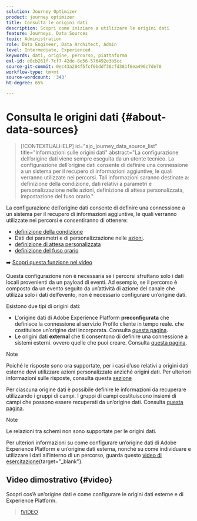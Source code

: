 ```yaml
---
solution: Journey Optimizer
product: journey optimizer
title: Consulta le origini dati
description: Scopri come iniziare a utilizzare le origini dati
feature: Journeys, Data Sources
topic: Administration
role: Data Engineer, Data Architect, Admin
level: Intermediate, Experienced
keywords: dati, origine, percorso, piattaforma
exl-id: e0cb261f-7cf7-42de-8e56-576492e3b5cc
source-git-commit: 0ec43a204f5fcf0bddf38cfd381f0ea496c7de70
workflow-type: tm+mt
source-wordcount: '343'
ht-degree: 65%

---
```


# Consulta le origini dati {#about-data-sources}

>[!CONTEXTUALHELP]
>id="ajo_journey_data_source_list"
>title="Informazioni sulle origini dati"
>abstract="La configurazione dell’origine dati viene sempre eseguita da un utente tecnico. La configurazione dell’origine dati consente di definire una connessione a un sistema per il recupero di informazioni aggiuntive, le quali verranno utilizzate nei percorsi. Tali informazioni saranno destinate a: definizione della condizione, dati relativi a parametri e personalizzazione nelle azioni, definizione di attesa personalizzata, impostazione del fuso orario."

La configurazione dell’origine dati consente di definire una connessione a un sistema per il recupero di informazioni aggiuntive, le quali verranno utilizzate nei percorsi e consentiranno di ottenere:

* [definizione della condizione](../building-journeys/condition-activity.md)
* Dati dei parametri e di personalizzazione nelle [azioni](../action/action.md).
* [definizione di attesa personalizzata](../building-journeys/wait-activity.md#custom)
* [definizione del fuso orario](../building-journeys/timezone-management.md)

➡️ [Scopri questa funzione nel video](#video)

Questa configurazione non è necessaria se i percorsi sfruttano solo i dati locali provenienti da un payload di eventi. Ad esempio, se il percorso è composto da un evento seguito da un’attività di azione del canale che utilizza solo i dati dell’evento, non è necessario configurare un’origine dati.

Esistono due tipi di origini dati:

* L&#39;origine dati di Adobe Experience Platform **preconfigurata** che definisce la connessione al servizio Profilo cliente in tempo reale. che costituisce un’origine dati incorporata. Consulta [questa pagina](../datasource/adobe-experience-platform-data-source.md).
* Le origini dati **external** che ti consentono di definire una connessione a sistemi esterni. ovvero quelle che puoi creare. Consulta [questa pagina](../datasource/external-data-sources.md).

>[!NOTE]
>
>Poiché le risposte sono ora supportate, per i casi d’uso relativi a origini dati esterne devi utilizzare azioni personalizzate anziché origini dati. Per ulteriori informazioni sulle risposte, consulta questa [sezione](../action/action-response.md)

Per ciascuna origine dati è possibile definire le informazioni da recuperare utilizzando i gruppi di campi. I gruppi di campi costituiscono insiemi di campi che possono essere recuperati da un’origine dati. Consulta [questa pagina](../datasource/configure-data-sources.md#define-field-groups).

>[!NOTE]
>
>Le relazioni tra schemi non sono supportate per le origini dati.

Per ulteriori informazioni su come configurare un’origine dati di Adobe Experience Platform e un’origine dati esterna, nonché su come individuare e utilizzare i dati all’interno di un percorso, guarda questo [video di esercitazione](https://experienceleague.adobe.com/docs/journey-optimizer-learn/tutorials/journey-configuration/configure-data-sources.html?lang=it){target="_blank"}.

## Video dimostrativo {#video}

Scopri cos’è un’origine dati e come configurare le origini dati esterne e di Experience Platform.

>[!VIDEO](https://video.tv.adobe.com/v/3416635?captions=ita&quality=12)

